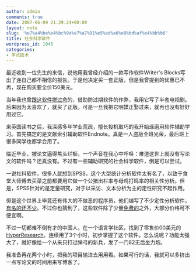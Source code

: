 ```yaml
---
author: admin
comments: true
date: 2007-06-09 21:29:24+00:00
layout: note
slug: '%e7%a4%be%e4%bc%9a%e7%a7%91%e5%ad%a6%e8%bd%af%e4%bb%b6'
title: 社会科学软件
wordpress_id: 1045
categories:
- 学点技术
---
```





最近收到一位先生的来信，说他用我曾经介绍的一款写作软件Writer's Blocks写出了连自己都不相信的报告。于是他决定买一套正版，但是我曾提到的优惠已不再，现在购买要全价150美元。




当年我也曾[跟这软件拼过命](http://www.baibanbao.net/?p=537)的，借助防过期软件的作弊，我用它写了半套电视剧。后来因为太喜欢了，就买了正版。可是一旦我把它明媒正娶过来，就再也没有好好用过它。




来英国读书之后，我深感多年学业荒疏，擅长投机取巧的我开始琢磨用软件辅助学习。首先搞定的是文献索引辅助软件Endnote。真是一人盗版全班光荣，最后班上很多同学也都学会用了。




临近毕业，被论文逼得焦头烂额，一个声音在我心中呼唤：难道这世上就没有写论文的软件吗？还真没有。不过有一些辅助研究的社会科学软件，倒是可以尝试。




一说社科软件，很多人就想到SPSS，这个大型统计分析软件太有名了，以致于食堂大师傅去买菜之前都要用它做一个公猪出栏率与母鸡打鸣率的相关性分析。但是，SPSS针对的是定量研究，对于以采访、文本分析为主的定性研究不起作用。




但是这个世界上毕竟还有伟大的不做恶的程序员，他们编写了不少定性分析软件，[有名的还不少](http://www.textanalysis.info/qualitative.htm)。不过你也猜到了，这些软件除了少量[免费的](http://www.pressure.to/qda/)之外，大部分价格可不便宜啊。




不过一切都难不倒有才的中国人，在一个语言学社区，找到了零售价00美元的[HyperResearch](http://forum.corpus4u.org/showthread.php?t=602)。连续用了3个小时，初步掌握了这个软件。怎么说呢？功能太强大了，就好像给一个从来只打过弹弓的新兵，发了一门82无后坐力炮。




我准备再花两个小时，把我的项目输进去用用看。如果可行的话，我就可以多挤出一点写论文的时间用来写博客了。  





